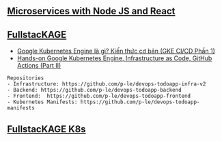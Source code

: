 ## [Microservices with Node JS and React](https://www.udemy.com/course/microservices-with-node-js-and-react/)

## [FullstacKAGE](https://www.youtube.com/playlist?list=PL28xQzrHZLIWeRkVqP4NMpdySu279CoQj)

  + [Google Kubernetes Engine là gì? Kiến thức cơ bản (GKE CI/CD Phần 1)](https://www.youtube.com/watch?v=TQf3mpngNXE)
  + [Hands-on Google Kubernetes Engine, Infrastructure as Code, GitHub Actions (Part II)](https://www.youtube.com/watch?v=kaXEuToIFik)

```
Repositories
- Infrastructure: https://github.com/p-le/devops-todoapp-infra-v2
- Backend: https://github.com/p-le/devops-todoapp-backend
- Frontend:  https://github.com/p-le/devops-todoapp-frontend
- Kubernetes Manifests: https://github.com/p-le/devops-todoapp-manifests
```

## [FullstacKAGE K8s](https://www.youtube.com/playlist?list=PL28xQzrHZLIV1roqUXpy4C5S-6o9-q7L0)
